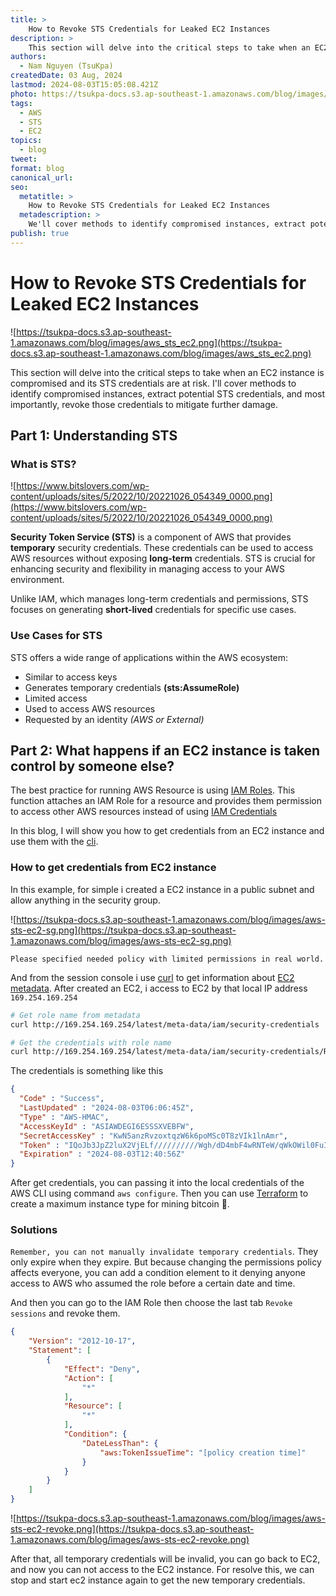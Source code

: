 ```yaml
---
title: >
    How to Revoke STS Credentials for Leaked EC2 Instances
description: >
    This section will delve into the critical steps to take when an EC2 instance is compromised and its STS credentials are at risk. How to Revoke STS Credentials for Leaked EC2 Instances.
authors:
  - Nam Nguyen (TsuKpa)
createdDate: 03 Aug, 2024
lastmod: 2024-08-03T15:05:08.421Z
photo: https://tsukpa-docs.s3.ap-southeast-1.amazonaws.com/blog/images/aws_sts_ec2.png
tags:
  - AWS
  - STS
  - EC2
topics:
  - blog
tweet:
format: blog
canonical_url:
seo:
  metatitle: >
    How to Revoke STS Credentials for Leaked EC2 Instances
  metadescription: >
    We'll cover methods to identify compromised instances, extract potential STS credentials, and most importantly, revoke those credentials to mitigate further damage.
publish: true
---
```


# How to Revoke STS Credentials for Leaked EC2 Instances

![https://tsukpa-docs.s3.ap-southeast-1.amazonaws.com/blog/images/aws_sts_ec2.png](https://tsukpa-docs.s3.ap-southeast-1.amazonaws.com/blog/images/aws_sts_ec2.png)

This section will delve into the critical steps to take when an EC2 instance is compromised and its STS credentials are at risk. I'll cover methods to identify compromised instances, extract potential STS credentials, and most importantly, revoke those credentials to mitigate further damage.

## Part 1: Understanding STS

### What is STS?

![https://www.bitslovers.com/wp-content/uploads/sites/5/2022/10/20221026_054349_0000.png](https://www.bitslovers.com/wp-content/uploads/sites/5/2022/10/20221026_054349_0000.png)

**Security Token Service (STS)** is a component of AWS that provides **temporary** security credentials. These credentials can be used to access AWS resources without exposing **long-term** credentials. STS is crucial for enhancing security and flexibility in managing access to your AWS environment.

Unlike IAM, which manages long-term credentials and permissions, STS focuses on generating **short-lived** credentials for specific use cases.

### Use Cases for STS

STS offers a wide range of applications within the AWS ecosystem:

* Similar to access keys
* Generates temporary credentials **(sts:AssumeRole)**
* Limited access
* Used to access AWS resources
* Requested by an identity *(AWS or External)*

## Part 2: What happens if an EC2 instance is taken control by someone else?

The best practice for running AWS Resource is using [IAM Roles](https://docs.aws.amazon.com/IAM/latest/UserGuide/id_roles.html). This function attaches an IAM Role for a resource and provides them permission to access other AWS resources instead of using [IAM Credentials](https://docs.aws.amazon.com/IAM/latest/UserGuide/id_credentials_access-keys.html)

In this blog, I will show you how to get credentials from an EC2 instance and use them with the [cli](https://aws.amazon.com/vi/cli/).

### How to get credentials from EC2 instance

In this example, for simple i created a EC2 instance in a public subnet and allow anything in the security group.

![https://tsukpa-docs.s3.ap-southeast-1.amazonaws.com/blog/images/aws-sts-ec2-sg.png](https://tsukpa-docs.s3.ap-southeast-1.amazonaws.com/blog/images/aws-sts-ec2-sg.png)

`Please specified needed policy with limited permissions in real world.`

And from the session console i use [curl](https://curl.se/) to get information about [EC2 metadata](https://docs.aws.amazon.com/AWSEC2/latest/UserGuide/instancedata-data-retrieval.html). After created an EC2, i access to EC2 by that local IP address `169.254.169.254`

```bash
# Get role name from metadata
curl http://169.254.169.254/latest/meta-data/iam/security-credentials

# Get the credentials with role name
curl http://169.254.169.254/latest/meta-data/iam/security-credentials/REPLACE_ME
```

The credentials is something like this

```json
{
  "Code" : "Success",
  "LastUpdated" : "2024-08-03T06:06:45Z",
  "Type" : "AWS-HMAC",
  "AccessKeyId" : "ASIAWDEGI6ESSSXVEBFW",
  "SecretAccessKey" : "KwN5anzRvzoxtqzW6k6poMSc0T8zVIk1lnAmr",
  "Token" : "IQoJb3JpZ2luX2VjELf//////////Wgh/dD4mbF4wRNTeW/qWkOWil0FuI6t5pcnBy/kUO7eOCQ==",
  "Expiration" : "2024-08-03T12:40:56Z"
}
```

After get credentials, you can passing it into the local credentials of the AWS CLI using command `aws configure`. Then you can use [Terraform](https://www.terraform.io/) to create a maximum instance type for mining bitcoin 👿.

### Solutions

`Remember, you can not manually invalidate temporary credentials`. They only expire when they expire. But because changing the permissions policy affects everyone, you can add a condition element to it denying anyone access to AWS who assumed the role before a certain date and time.

And then you can go to the IAM Role then choose the last tab `Revoke sessions` and revoke them.

```json
{
    "Version": "2012-10-17",
    "Statement": [
        {
            "Effect": "Deny",
            "Action": [
                "*"
            ],
            "Resource": [
                "*"
            ],
            "Condition": {
                "DateLessThan": {
                    "aws:TokenIssueTime": "[policy creation time]"
                }
            }
        }
    ]
}
```

![https://tsukpa-docs.s3.ap-southeast-1.amazonaws.com/blog/images/aws-sts-ec2-revoke.png](https://tsukpa-docs.s3.ap-southeast-1.amazonaws.com/blog/images/aws-sts-ec2-revoke.png)

After that, all temporary credentials will be invalid, you can go back to EC2, and now you can not access to the EC2 instance. For resolve this, we can stop and start ec2 instance again to get the new temporary credentials.

